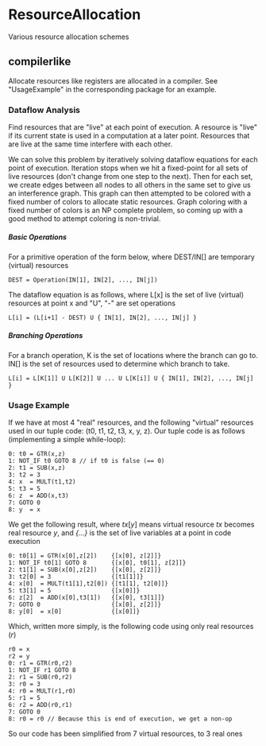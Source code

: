 # ResourceAllocation
Various resource allocation schemes

## compilerlike

Allocate resources like registers are allocated in a compiler. See "UsageExample" in the corresponding package for an example.

### Dataflow Analysis

Find resources that are "live" at each point of execution. A resource is "live" if its current state is used in a computation at a later point. Resources that are live at the same time interfere with each other.

We can solve this problem by iteratively solving dataflow equations for each point of execution. Iteration stops when we hit a fixed-point for all sets of live resources (don't change from one step to the next). Then for each set, we create edges between all nodes to all others in the same set to give us an interference graph. This graph can then attempted to be colored with a fixed number of colors to allocate static resources. Graph coloring with a fixed number of colors is an NP complete problem, so coming up with a good method to attempt coloring is non-trivial.

##### Basic Operations
For a primitive operation of the form below, where DEST/IN[] are temporary (virtual) resources

```
DEST = Operation(IN[1], IN[2], ..., IN[j])
```

The dataflow equation is as follows, where L[x] is the set of live (virtual) resources at point x and "U", "-" are set operations

```
L[i] = (L[i+1] - DEST) U { IN[1], IN[2], ..., IN[j] }
```

##### Branching Operations
For a branch operation, K is the set of locations where the branch can go to. IN[] is the set of resources used to determine which branch to take.

```
L[i] = L[K[1]] U L[K[2]] U ... U L[K[i]] U { IN[1], IN[2], ..., IN[j] }
```

### Usage Example
If we have at most 4 "real" resources, and the following "virtual" resources used in our tuple code: (t0, t1, t2, t3, x, y, z). Our tuple code is as follows (implementing a simple while-loop):

```
0: t0 = GTR(x,z)
1: NOT_IF t0 GOTO 8 // if t0 is false (== 0)
2: t1 = SUB(x,z)
3: t2 = 3
4: x  = MULT(t1,t2)
5: t3 = 5
6: z  = ADD(x,t3)
7: GOTO 0
8: y  = x
```

We get the following result, where *tx*[*y*] means virtual resource *tx* becomes real resource *y*, and *{...}* is the set of live variables at a point in code execution
```
0: t0[1] = GTR(x[0],z[2])    {[x[0], z[2]]}
1: NOT_IF t0[1] GOTO 8       {[x[0], t0[1], z[2]]}
2: t1[1] = SUB(x[0],z[2])    {[x[0], z[2]]}
3: t2[0] = 3                 {[t1[1]]}
4: x[0]  = MULT(t1[1],t2[0]) {[t1[1], t2[0]]}
5: t3[1] = 5                 {[x[0]]}
6: z[2]  = ADD(x[0],t3[1])   {[x[0], t3[1]]}
7: GOTO 0                    {[x[0], z[2]]}
8: y[0]  = x[0]              {[x[0]]}
```

Which, written more simply, is the following code using only real resources (*r*)
```
r0 = x
r2 = y
0: r1 = GTR(r0,r2)
1: NOT_IF r1 GOTO 8
2: r1 = SUB(r0,r2)
3: r0 = 3
4: r0 = MULT(r1,r0)
5: r1 = 5
6: r2 = ADD(r0,r1)
7: GOTO 0
8: r0 = r0 // Because this is end of execution, we get a non-op
```
So our code has been simplified from 7 virtual resources, to 3 real ones
